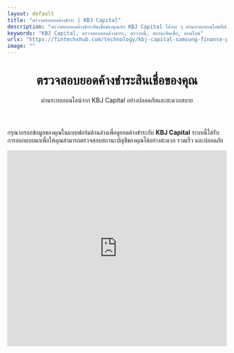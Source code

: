 ```yaml
---
layout: default
title: "ตรวจสอบยอดค้างชำระ | KBJ Capital"
description: "ตรวจสอบยอดค้างชำระสินเชื่อของคุณกับ KBJ Capital ได้ง่าย ๆ ผ่านระบบออนไลน์ที่ปลอดภัยและสะดวกสบาย"
keywords: "KBJ Capital, ตรวจสอบยอดค้างชำระ, ตรวจหนี้, สถานะสินเชื่อ, ออนไลน์"
urlx: "https://fintechxhub.com/technology/kbj-capital-samsung-finance-plus"
image: ""
---
```

<style>
    .iframe-container {
      position: relative;
      width: 100%;
      height: 450px;
      overflow: hidden;
    }
    .iframe-container iframe {
      width: 100%;
      height: 100%;
      border: none;
    }
</style>
<header class="bg-primary text-white text-center py-4 shadow-sm">
    <h1 class="h4 mb-0">ตรวจสอบยอดค้างชำระสินเชื่อของคุณ</h1>
    <p class="mb-0 small">ผ่านระบบออนไลน์จาก KBJ Capital อย่างปลอดภัยและสะดวกสบาย</p>
</header>
<main>
    <div class="container my-4">
        <div class="row justify-content-center">
            <div class="col-lg-10 text-center">
                <p>
                    กรุณากรอกข้อมูลของคุณในแบบฟอร์มด้านล่างเพื่อดูยอดค้างชำระกับ <strong>KBJ Capital</strong> ระบบนี้ได้รับการออกแบบมาเพื่อให้คุณสามารถตรวจสอบสถานะบัญชีของคุณได้อย่างสะดวก รวดเร็ว และปลอดภัย
                </p>
            </div>
        </div>
    </div>
    <!-- Iframe Section -->
    <div class="iframe-container">
        <iframe src="https://custdue.kbjcapital.co.th/" title="ตรวจสอบยอดค้างชำระ - KBJ Capital"></iframe>
    </div>
</main>